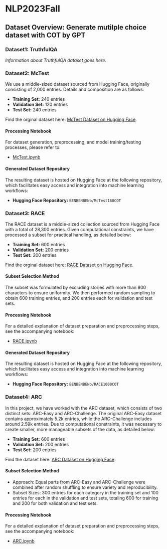 # NLP2023Fall

## Dataset Overview: Generate mutilple choice dataset with COT by GPT
### Dataset1: TruthfulQA

*Information about TruthfulQA dataset goes here.*

### Dataset2: McTest

We use a middle-sized dataset sourced from Hugging Face, originally consisting of 2,000 entries. Details and composition are as follows:

- **Training Set:** 240 entries
- **Validation Set:** 120 entries
- **Test Set:** 240 entries

Find the orginal dataset here: [McTest Dataset on Hugging Face](https://huggingface.co/datasets/sagnikrayc/mctest).

#### Processing Notebook

For dataset generation, preprocessing, and model training/testing processes, please refer to:

- [McTest.ipynb](gpt-multiple-choice-cot-dataset-generator/McTest/McTest.ipynb)

#### Generated Dataset Repository

The resulting dataset is hosted on Hugging Face at the following repository, which facilitates easy access and integration into machine learning workflows:

- **Hugging Face Repository:** `BENBENBENb/McTest160COT`

### Dataset3: RACE

The RACE dataset is a middle-sized collection sourced from Hugging Face with a total of 28,300 entries. Given computational constraints, we have processed a subset for practical handling, as detailed below:

- **Training Set:** 600 entries
- **Validation Set:** 200 entries
- **Test Set:** 200 entries

Find the orginal dataset here: [RACE Dataset on Hugging Face](https://huggingface.co/datasets/race/viewer/middle).

#### Subset Selection Method

The subset was formulated by excluding stories with more than 800 characters to ensure uniformity. We then performed random sampling to obtain 600 training entries, and 200 entries each for validation and test sets.

#### Processing Notebook

For a detailed explanation of dataset preparation and preprocessing steps, see the accompanying notebook:

- [RACE.ipynb](gpt-multiple-choice-cot-dataset-generator/RACE/RACE.ipynb)

#### Generated Dataset Repository

The resulting dataset is hosted on Hugging Face at the following repository, which facilitates easy access and integration into machine learning workflows:

- **Hugging Face Repository:** `BENBENBENb/RACE1000COT`

### Dataset4: ARC
In this project, we have worked with the ARC dataset, which consists of two distinct sets: ARC-Easy and ARC-Challenge. The original ARC-Easy dataset contains approximately 5.2k entries, while the ARC-Challenge includes around 2.59k entries. Due to computational constraints, it was necessary to create smaller, more manageable subsets of the data, as detailed below:

- **Training Set:** 600 entries
- **Validation Set:** 200 entries
- **Test Set:** 200 entries

Find the dataset here: [ARC Dataset on Hugging Face](https://huggingface.co/datasets/ai2_arc/viewer/ARC-Easy).

#### Subset Selection Method
- Approach: Equal parts from ARC-Easy and ARC-Challenge were combined after random shuffling to ensure variety and reproducibility.
- Subset Sizes: 300 entries for each category in the training set and 100 entries for each in the validation and test sets, totaling 600 for training and 200 for both validation and test sets.

#### Processing Notebook

For a detailed explanation of dataset preparation and preprocessing steps, see the accompanying notebook:

- [ARC.ipynb](gpt-multiple-choice-cot-dataset-generator/ARC/ARC.ipynb)